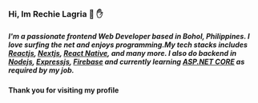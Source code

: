 
### Hi, Im  Rechie Lagria 🤖 ✋

##### I'm a passionate frontend Web Developer based in Bohol, Philippines. I love surfing the net and enjoys programming.My tech stacks includes [Reactjs](http://reactjs.org),  [Nextjs](http://https://nextjs.org), [React Native](https://reactnative.dev/), and many more. I also do backend in [Nodejs](https://nodejs.com), [Expressjs](https://expressjs.com/), [Firebase](https://firebase.google.com/) and currently learning  [ASP.NET CORE](https://docs.microsoft.com/en-us/aspnet/core/?view=aspnetcore-5.0) as required by my job.

#### Thank you for visiting my profile



